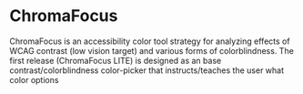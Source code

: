 # ChromaFocus
ChromaFocus is an accessibility color tool strategy for analyzing effects of WCAG contrast (low vision target) and various forms of colorblindness. The first release (ChromaFocus LITE) is designed as an base contrast/colorblindness color-picker that instructs/teaches the user what color options 
